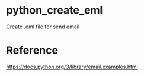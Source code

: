 # python_create_eml

Create .eml file for send email

# Reference

https://docs.python.org/3/library/email.examples.html

